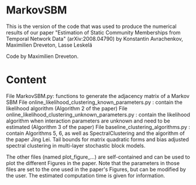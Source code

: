 # MarkovSBM

This is the version of the code that was used to produce the numerical results of our paper
"Estimation of Static Community Memberships from Temporal Network Data" (arXiv:2008.04790)
by Konstantin Avrachenkov, Maximilien Dreveton, Lasse Leskelä


Code by Maximilien Dreveton.



# Content

File MarkovSBM.py: functions to generate the adjacency matrix of a Markov SBM
File online_likelihood_clustering_known_parameters.py : contain the likelihood algorithm (Algorithm 2 of the paper)
File online_likelihood_clustering_unknown_parameters.py : contain the likelihood algorithm when interaction parameters are unknown and need to be estimated (Algorithm 3 of the paper)
File baseline_clustering_algorithms.py : contain Algorithms 5, 6, as well as SpectralClustering and the algorithm of the paper Jing  Lei. Tail  bounds  for  matrix  quadratic  forms  and bias  adjusted  spectral  clustering  in  multi-layer  stochastic  block  models. 

The other files (named plot_figure_...) are self-contained and can be used to plot the different Figures in the paper.
Note that the parameters in those files are set to the one used in the paper's Figures, but can be modified by the user.
The estimated computation time is given for information.
